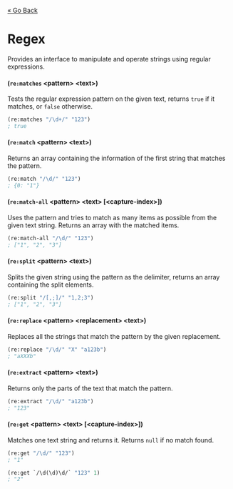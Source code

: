 [&laquo; Go Back](./Expr.md)
# Regex
Provides an interface to manipulate and operate strings using regular expressions.

#### (`re:matches` \<pattern> \<text>)
Tests the regular expression pattern on the given text, returns `true` if it matches, or `false` otherwise.
```lisp
(re:matches "/\d+/" "123")
; true
```

#### (`re:match` \<pattern> \<text>)
Returns an array containing the information of the first string that matches the pattern.
```lisp
(re:match "/\d/" "123")
; {0: "1"}
```

#### (`re:match-all` \<pattern> \<text> [\<capture-index>])
Uses the pattern and tries to match as many items as possible from the given text string. Returns an array with the matched items.
```lisp
(re:match-all "/\d/" "123")
; ["1", "2", "3"]
```

#### (`re:split` \<pattern> \<text>)
Splits the given string using the pattern as the delimiter, returns an array containing the split elements.
```lisp
(re:split "/[,;]/" "1,2;3")
; ["1", "2", "3"]
```

#### (`re:replace` \<pattern> \<replacement> \<text>)
Replaces all the strings that match the pattern by the given replacement.
```lisp
(re:replace "/\d/" "X" "a123b")
; "aXXXb"
```

#### (`re:extract` \<pattern> \<text>)
Returns only the parts of the text that match the pattern.
```lisp
(re:extract "/\d/" "a123b")
; "123"
```

#### (`re:get` \<pattern> \<text> [\<capture-index>])
Matches one text string and returns it. Returns `null` if no match found.
```lisp
(re:get "/\d/" "123")
; "1"

(re:get `/\d(\d)\d/` "123" 1)
; "2"
```
